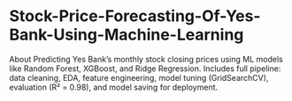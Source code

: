 # Stock-Price-Forecasting-Of-Yes-Bank-Using-Machine-Learning
About Predicting Yes Bank’s monthly stock closing prices using ML models like Random Forest, XGBoost, and Ridge Regression. Includes full pipeline: data cleaning, EDA, feature engineering, model tuning (GridSearchCV), evaluation (R² = 0.98), and model saving for deployment.

